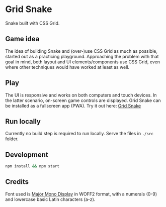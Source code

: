 # Grid Snake

Snake built with CSS Grid.

## Game idea

The idea of building Snake and (over-)use CSS Grid as much as possible, started out as a practicing playground. Approaching the problem with that goal in mind, both layout and UI elements/components use CSS Grid, even where other techniques would have worked at least as well.

## Play

The UI is responsive and works on both computers and touch devices. In the latter scenario, on-screen game controls are displayed. Grid Snake can be installed as a fullscreen app (PWA). Try it out here:
[Grid Snake](https://jouni.kantola.se/by-me/grid-snake/)

## Run locally

Currently no build step is required to run locally. Serve the files in `./src` folder.

## Development

```sh
npm install && npm start
```

## Credits

Font used is [Majör Mono Display](https://github.com/googlefonts/majormono) in WOFF2 format, with a numerals (0-9) and lowercase basic Latin characters (a-z).
